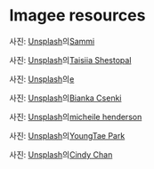 # Imagee resources

사진: <a href="https://unsplash.com/ko/%EC%82%AC%EC%A7%84/%EB%B2%A0%EC%9D%B4%EC%A7%80-%EC%9E%A5%EB%AF%B8-%EA%BD%83-sP5CaWEN7Do?utm_content=creditCopyText&utm_medium=referral&utm_source=unsplash">Unsplash</a>의<a href="https://unsplash.com/ko/@splendidmusings?utm_content=creditCopyText&utm_medium=referral&utm_source=unsplash">Sammi</a>

사진: <a href="https://unsplash.com/ko/%EC%82%AC%EC%A7%84/%ED%95%91%ED%81%AC%EC%99%80-%ED%99%94%EC%9D%B4%ED%8A%B8-%EC%9E%A5%EB%AF%B8-%EA%BD%83%EB%8B%A4%EB%B0%9C-htHuk0NHySU?utm_content=creditCopyText&utm_medium=referral&utm_source=unsplash">Unsplash</a>의<a href="https://unsplash.com/ko/@taisiia_shestopal?utm_content=creditCopyText&utm_medium=referral&utm_source=unsplash">Taisiia Shestopal</a>

사진: <a href="https://unsplash.com/ko/%EC%82%AC%EC%A7%84/%ED%9D%B0%EC%83%89-%EC%84%B8%EB%9D%BC%EB%AF%B9-%EA%BD%83%EB%B3%91%EC%97%90-%ED%95%91%ED%81%AC-%EC%9E%A5%EB%AF%B8-gkBeYCbXPu8?utm_content=creditCopyText&utm_medium=referral&utm_source=unsplash">Unsplash</a>의<a href="https://unsplash.com/ko/@eyf?utm_content=creditCopyText&utm_medium=referral&utm_source=unsplash">e</a>

사진: <a href="https://unsplash.com/ko/%EC%82%AC%EC%A7%84/%EC%97%AC%EB%9F%AC%EA%B0%80%EC%A7%80%EB%A5%BC-%EC%84%9E%EC%96%B4-%EB%8B%B4%EC%9D%80-%ED%8F%AC%EC%9E%A5-%ED%8A%A4%EB%A6%BD-%EA%BD%83%EB%8B%A4%EB%B0%9C--nxksGFSoeM?utm_content=creditCopyText&utm_medium=referral&utm_source=unsplash">Unsplash</a>의<a href="https://unsplash.com/ko/@biankacsenki?utm_content=creditCopyText&utm_medium=referral&utm_source=unsplash">Bianka Csenki</a>

사진: <a href="https://unsplash.com/ko/%EC%82%AC%EC%A7%84/%EA%B0%88%EC%83%89-%EB%82%98%EB%AC%B4-%EB%B0%94%EB%8B%A5%EC%97%90-%EA%B0%88%EC%83%89-%EA%B0%80%EC%A3%BD-%EC%83%8C%EB%93%A4-FrLEWPxNjl0?utm_content=creditCopyText&utm_medium=referral&utm_source=unsplash">Unsplash</a>의<a href="https://unsplash.com/ko/@micheile?utm_content=creditCopyText&utm_medium=referral&utm_source=unsplash">micheile henderson</a>

사진: <a href="https://unsplash.com/ko/%EC%82%AC%EC%A7%84/%ED%99%94%EB%B6%84%EC%97%90-%EC%8B%AC%EC%9D%80-%EC%8B%9D%EB%AC%BC%EC%9D%B4-%EB%A7%8E%EC%9D%B4-%EA%B0%80%EB%93%9D%ED%95%9C-%EA%BD%83%EC%A7%91-fYoGwkENNmY?utm_content=creditCopyText&utm_medium=referral&utm_source=unsplash">Unsplash</a>의<a href="https://unsplash.com/ko/@adamara_?utm_content=creditCopyText&utm_medium=referral&utm_source=unsplash">YoungTae Park</a>

사진: <a href="https://unsplash.com/ko/%EC%82%AC%EC%A7%84/%EC%95%84%EC%84%B8%ED%8A%B8%EB%93%9C-%EC%BB%AC%EB%9F%AC-%ED%94%8C%EB%9D%BC%EC%9B%8C-%EB%B6%80%EC%BC%80-%EB%A1%9C%ED%8A%B8-1D_QE7gj4-4?utm_content=creditCopyText&utm_medium=referral&utm_source=unsplash">Unsplash</a>의<a href="https://unsplash.com/ko/@cindyynini?utm_content=creditCopyText&utm_medium=referral&utm_source=unsplash">Cindy Chan</a>

